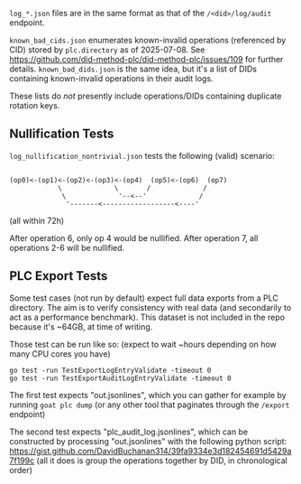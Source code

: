 `log_*.json` files are in the same format as that of the `/<did>/log/audit` endpoint.

`known_bad_cids.json` enumerates known-invalid operations (referenced by CID) stored by `plc.directory` as of 2025-07-08. See https://github.com/did-method-plc/did-method-plc/issues/109 for further details. `known_bad_dids.json` is the same idea, but it's a list of DIDs containing known-invalid operations in their audit logs.

These lists do *not* presently include operations/DIDs containing duplicate rotation keys.

## Nullification Tests

`log_nullification_nontrivial.json` tests the following (valid) scenario:

```

(op0)<-(op1)<-(op2)<-(op3)<-(op4)  (op5)<-(op6)  (op7)
            \             \       /             /
             \             '--<--'             /
              '-------<------------------<----'
```

(all within 72h)

After operation 6, only op 4 would be nullified. After operation 7, all operations 2-6 will be nullified.

## PLC Export Tests

Some test cases (not run by default) expect full data exports from a PLC directory. The aim is to verify consistency with real data (and secondarily to act as a performance benchmark). This dataset is not included in the repo because it's ~64GB, at time of writing.

Those test can be run like so: (expect to wait ~hours depending on how many CPU cores you have)

```
go test -run TestExportLogEntryValidate -timeout 0
go test -run TestExportAuditLogEntryValidate -timeout 0
```

The first test expects "out.jsonlines", which you can gather for example by running `goat plc dump` (or any other tool that paginates through the `/export` endpoint)

The second test expects "plc_audit_log.jsonlines", which can be constructed by processing "out.jsonlines" with the following python script: https://gist.github.com/DavidBuchanan314/39fa9334e3d182454691d5429a7f199c (all it does is group the operations together by DID, in chronological order)
